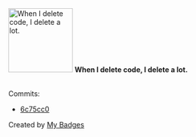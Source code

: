 <img src="https://my-badges.github.io/my-badges/mass-delete-commit.png" alt="When I delete code, I delete a lot." title="When I delete code, I delete a lot." width="128">
<strong>When I delete code, I delete a lot.</strong>
<br><br>

Commits:

- <a href="https://github.com/varsey/inno-hack-24-ml-cious/commit/6c75cc0e9b9a73e96a90c9c9573f7fe66df5b8a8">6c75cc0</a>


Created by <a href="https://github.com/my-badges/my-badges">My Badges</a>